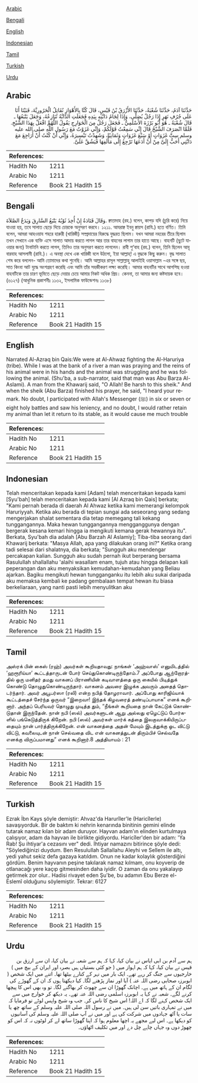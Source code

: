 [Arabic](#arabic)

[Bengali](#bengali)

[English](#english)

[Indonesian](#indonesian)

[Tamil](#tamil)

[Turkish](#turkish)

[Urdu](#urdu)

## Arabic


<div dir="rtl" lang="ar" style={{fontSize:'larger',backgroundColor:'#f8f9fa',padding:20}}>
حَدَّثَنَا آدَمُ، حَدَّثَنَا شُعْبَةُ، حَدَّثَنَا الأَزْرَقُ بْنُ قَيْسٍ، قَالَ كُنَّا بِالأَهْوَازِ نُقَاتِلُ الْحَرُورِيَّةَ، فَبَيْنَا أَنَا عَلَى جُرُفِ نَهَرٍ إِذَا رَجُلٌ يُصَلِّي، وَإِذَا لِجَامُ دَابَّتِهِ بِيَدِهِ فَجَعَلَتِ الدَّابَّةُ تُنَازِعُهُ، وَجَعَلَ يَتْبَعُهَا ـ قَالَ شُعْبَةُ ـ هُوَ أَبُو بَرْزَةَ الأَسْلَمِيُّ ـ فَجَعَلَ رَجُلٌ مِنَ الْخَوَارِجِ يَقُولُ اللَّهُمَّ افْعَلْ بِهَذَا الشَّيْخِ‏.‏ فَلَمَّا انْصَرَفَ الشَّيْخُ قَالَ إِنِّي سَمِعْتُ قَوْلَكُمْ، وَإِنِّي غَزَوْتُ مَعَ رَسُولِ اللَّهِ صلى الله عليه وسلم سِتَّ غَزَوَاتٍ أَوْ سَبْعَ غَزَوَاتٍ وَثَمَانِيًا، وَشَهِدْتُ تَيْسِيرَهُ، وَإِنِّي أَنْ كُنْتُ أَنْ أُرَاجِعَ مَعَ دَابَّتِي أَحَبُّ إِلَىَّ مِنْ أَنْ أَدَعَهَا تَرْجِعُ إِلَى مَأْلَفِهَا فَيَشُقَّ عَلَىَّ‏.‏
</div>
<div style={{backgroundColor:'#f8f9fa',padding:20, marginBottom: 10}}><table> <thead> <tr> <th>References:</th> <th></th> </tr> </thead> <tbody><tr><td>Hadith No</td><td>1211</td></tr><tr><td>Arabic No</td><td>1211</td></tr><tr><td>Reference</td><td>Book 21 Hadith 15</td></tr></tbody></table></div>

## Bengali


<div dir="ltr" lang="bn" style={{fontSize:'larger',backgroundColor:'#f8f9fa',padding:20}}>
وَقَالَ قَتَادَةُ إِنْ أُخِذَ ثَوْبُهُ يَتْبَعُ السَّارِقَ وَيَدَعُ الصَّلاَةَ. ক্বাতাদাহ (রহ.) বলেন, কাপড় যদি (চুরি করে) নিয়ে যাওয়া হয়, তবে সালাত ছেড়ে দিয়ে চোরকে অনুসরণ করবে। ১২১১. আযরাক্ব ইবনু ক্বায়স (রাযি.) হতে বর্ণিত। তিনি বলেন, আমরা আহওয়ায শহরে হারুরী (খারিজী) সম্প্রদায়ের বিরুদ্ধে যুদ্ধরত ছিলাম। যখন আমরা নহরের তীরে ছিলাম তখন সেখানে এক ব্যক্তি এসে সালাত আদায় করতে লাগল আর তার বাহনের লাগাম তার হাতে আছে। বাহনটি (ছুটে যাওয়ার জন্য) টানাটানি করতে লাগল, তিনিও তার অনুসরণ করতে লাগলেন। রাবী শু‘বাহ (রহ.) বলেন, তিনি ছিলেন আবূ বারযাহ আসলামী (রাযি.)। এ অবস্থা দেখে এক খারিজী বলে উঠলো, ইয়া আল্লাহ্! এ বৃদ্ধকে কিছু করুন। বৃদ্ধ সালাত শেষ করে বললেন- আমি তোমাদের কথা শুনেছি। আমি আল্লাহর রাসূল সাল্লাল্লাহু আলাইহি ওয়াসাল্লাম -এর সঙ্গে ছয়, সাত কিংবা আট যুদ্ধে অংশগ্রহণ করেছি এবং আমি তাঁর সহজীকরণ লক্ষ্য করেছি। আমার বাহনটির সাথে আগপিছ হওয়া বাহনটিকে তার চারণ ভূমিতে ছেড়ে দেয়ার চেয়ে আমার নিকট অধিক প্রিয়। কেননা, তা আমার জন্য কষ্টদায়ক হবে। (৬১২৭) (আধুনিক প্রকাশনীঃ ১১৩২, ইসলামিক ফাউন্ডেশনঃ ১১৩৮)
</div>
<div style={{backgroundColor:'#f8f9fa',padding:20, marginBottom: 10}}><table> <thead> <tr> <th>References:</th> <th></th> </tr> </thead> <tbody><tr><td>Hadith No</td><td>1211</td></tr><tr><td>Arabic No</td><td>1211</td></tr><tr><td>Reference</td><td>Book 21 Hadith 15</td></tr></tbody></table></div>

## English


<div dir="ltr" lang="en" style={{fontSize:'larger',backgroundColor:'#f8f9fa',padding:20}}>
Narrated Al-Azraq bin Qais:We were at Al-Ahwaz fighting the Al-Haruriya (tribe). While I was at the bank of a river a man was praying and the reins of his animal were in his hands and the animal was struggling and he was following the animal. (Shu'ba, a sub-narrator, said that man was Abu Barza Al-Aslami). A man from the Khawarij said, "O Allah! Be harsh to this sheik." And when the sheik (Abu Barza) finished his prayer, he said, "I heard your remark. No doubt, I participated with Allah's Messenger (ﷺ) in six or seven or eight holy battles and saw his leniency, and no doubt, I would rather retain my animal than let it return to its stable, as it would cause me much trouble
</div>
<div style={{backgroundColor:'#f8f9fa',padding:20, marginBottom: 10}}><table> <thead> <tr> <th>References:</th> <th></th> </tr> </thead> <tbody><tr><td>Hadith No</td><td>1211</td></tr><tr><td>Arabic No</td><td>1211</td></tr><tr><td>Reference</td><td>Book 21 Hadith 15</td></tr></tbody></table></div>

## Indonesian


<div dir="ltr" lang="id" style={{fontSize:'larger',backgroundColor:'#f8f9fa',padding:20}}>
Telah menceritakan kepada kami [Adam] telah menceritakan kepada kami [Syu'bah] telah menceritakan kepada kami [Al Azraq bin Qais] berkata; "Kami pernah berada di daerah Al Ahwaz ketika kami memerangi kelompok Haruriyyah. Ketika aku berada di tepian sungai ada seseorang yang sedang mengerjakan shalat sementara dia tetap memegang tali kekang tunggangannya. Maka hewan tunggangannya mengganggunya dengan bergerak kesana kemari hingga ia mengikuti kemana gerak hewannya itu". Berkata, Syu'bah dia adalah [Abu Barzah Al Aslamiy]; Tiba-tiba seorang dari Khawarij berkata: "Masya Allah, apa yang dilakukan orang ini?" Ketika orang tadi selesai dari shalatnya, dia berkata; "Sungguh aku mendengar percakapan kalian. Sungguh aku sudah pernah ikut berperang bersama Rasulullah shallallahu 'alaihi wasallam enam, tujuh atau hingga delapan kali peperangan dan aku menyaksikan kemudahan-kemudahan yang Beliau ajarkan. Bagiku mengikuti hewan tungganganku itu lebih aku sukai daripada aku memaksa kembali ke padang gembalaan tempat hewan itu biasa berkeliaraan, yang nanti pasti lebih menyulitkan aku
</div>
<div style={{backgroundColor:'#f8f9fa',padding:20, marginBottom: 10}}><table> <thead> <tr> <th>References:</th> <th></th> </tr> </thead> <tbody><tr><td>Hadith No</td><td>1211</td></tr><tr><td>Arabic No</td><td>1211</td></tr><tr><td>Reference</td><td>Book 21 Hadith 15</td></tr></tbody></table></div>

## Tamil


<div dir="ltr" lang="ta" style={{fontSize:'larger',backgroundColor:'#f8f9fa',padding:20}}>
அஸ்ரக் பின் கைஸ் (ரஹ்) அவர்கள் கூறியதாவது: நாங்கள் ‘அஹ்வாஸ்’ எனுமிடத்தில் ‘ஹரூரிய்யா’ கூட்டத்தாருடன் போர் செய்துகொண்டிருந்தோம்.7 அப்போது ஆற்றோரத்தில் ஒரு மனிதர் தமது வாகனப் பிராணியின் கடிவாளத்தை ஒரு கையில் பிடித்துக் கொண்டு தொழுதுகொண்டிருந்தார். வாகனம் அவரை இழுக்க அவரும் அதைத் தொடர்ந்தார். அவர் அபூபர்ஸா (ரலி) என்ற நபித் தோழராவார். அப்போது காரிஜிய்யாக் கூட்டத்தைச் சேர்ந்த ஒருவர் “இறைவா! இந்தக் கிழவரைத் தண்டிப்பாயாக” எனக் கூறினார். அந்தப் பெரியவர் தொழுது முடித்த தும், “நீங்கள் கூறியதை நான் கேட்டுக் கொண்டுதான் இருந்தேன். நான் நபி (ஸல்) அவர்களுடன் ஆறு அல்லது ஏழெட்டுப் போர்களில் பங்கெடுத்திருக் கிறேன். நபி (ஸல்) அவர்கள் மார்க் கத்தை இலகுவாக்கியிருப்பதையும் நான் பார்த்திருக்கிறேன். என் வாகனத்தை அதன் மேயும் இடத்துக்கு ஓட விட்டு விட்டு, கவலையுடன் நான் செல்வதை விட என் வாகனத்துடன் திரும்பிச் செல்வதே எனக்கு விருப்பமானது” எனக் கூறினார்.8 அத்தியாயம் : 21
</div>
<div style={{backgroundColor:'#f8f9fa',padding:20, marginBottom: 10}}><table> <thead> <tr> <th>References:</th> <th></th> </tr> </thead> <tbody><tr><td>Hadith No</td><td>1211</td></tr><tr><td>Arabic No</td><td>1211</td></tr><tr><td>Reference</td><td>Book 21 Hadith 15</td></tr></tbody></table></div>

## Turkish


<div dir="ltr" lang="tr" style={{fontSize:'larger',backgroundColor:'#f8f9fa',padding:20}}>
Ezrak İbn Kays şöyle demiştir: Ahvaz'da Harurîler'le (Haricîlerle) savaşıyorduk. Bir de baktım ki nehrin kenarında binitinin gemini elinde tutarak namaz kılan bir adam duruyor. Hayvan adam'ın elinden kurtulmaya çalışıyor, adam da hayvan ile birlikte gidiyordu. Haricîler'den bir adam: 'Ya Rab! Şu ihtiyar'a cezasını ver" dedi. İhtiyar namazını bitirince şöyle dedi: "Söylediğinizi duydum. Ben Resulullah Sallallahu Aleyhi ve Sellem ile altı, yedi yahut sekiz defa gazaya katıldım. Onun ne kadar kolaylık gösterdiğini gördüm. Benim hayvanın peşine takılarak namaz kılmam, onu koyverip de otlanacağı yere kaçıp gitmesinden daha iyidir. O zaman da onu yakalayıp getirmek zor olur.. Hadisi rivayet eden Şu'be, bu adamın Ebu Berze el-Eslemî olduğunu söylemiştir. Tekrar: 6127
</div>
<div style={{backgroundColor:'#f8f9fa',padding:20, marginBottom: 10}}><table> <thead> <tr> <th>References:</th> <th></th> </tr> </thead> <tbody><tr><td>Hadith No</td><td>1211</td></tr><tr><td>Arabic No</td><td>1211</td></tr><tr><td>Reference</td><td>Book 21 Hadith 15</td></tr></tbody></table></div>

## Urdu


<div dir="rtl" lang="ur" style={{fontSize:'larger',backgroundColor:'#f8f9fa',padding:20}}>
ہم سے آدم بن ابی ایاس نے بیان کیا، کہا کہ ہم سے شعبہ نے بیان کیا، ان سے ارزق بن قیس نے بیان کیا، کہا کہ ہم اہواز میں ( جو کئی بستیاں ہیں بصرہ اور ایران کے بیچ میں ) خارجیوں سے جنگ کر رہے تھے۔ ایک بار میں نہر کے کنارے بیٹھا تھا۔ اتنے میں ایک شخص ( ابوبرزہ صحابی رضی اللہ عنہ ) آیا اور نماز پڑھنے لگا۔ کیا دیکھتا ہوں کہ ان کے گھوڑے کی لگام ان کے ہاتھ میں ہے۔ اچانک گھوڑا ان سے چھوٹ کر بھاگنے لگا۔ تو وہ بھی اس کا پیچھا کرنے لگے۔ شعبہ نے کہا یہ ابوبرزہ اسلمی رضی اللہ عنہ تھے۔ یہ دیکھ کر خوارج میں سے ایک شخص کہنے لگا کہ اے اللہ! اس شیخ کا ناس کر۔ جب وہ شیخ واپس لوٹے تو فرمایا کہ میں نے تمہاری باتیں سن لی ہیں۔ میں نے رسول اللہ صلی اللہ علیہ وسلم کے ساتھ چھ یا سات یا آٹھ جہادوں میں شرکت کی ہے اور میں نے آپ صلی اللہ علیہ وسلم کی آسانیوں کو دیکھا ہے۔ اس لیے مجھے یہ اچھا معلوم ہوا کہ اپنا گھوڑا ساتھ لے کر لوٹوں نہ کہ اس کو چھوڑ دوں وہ جہاں چاہے چل دے اور میں تکلیف اٹھاؤں۔
</div>
<div style={{backgroundColor:'#f8f9fa',padding:20, marginBottom: 10}}><table> <thead> <tr> <th>References:</th> <th></th> </tr> </thead> <tbody><tr><td>Hadith No</td><td>1211</td></tr><tr><td>Arabic No</td><td>1211</td></tr><tr><td>Reference</td><td>Book 21 Hadith 15</td></tr></tbody></table></div>